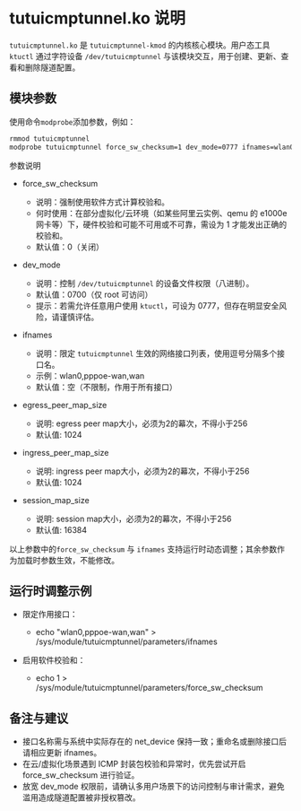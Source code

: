 # tutuicmptunnel.ko 说明

`tutuicmptunnel.ko` 是 `tutuicmptunnel-kmod` 的内核核心模块。用户态工具 `ktuctl` 通过字符设备 `/dev/tutuicmptunnel` 与该模块交互，用于创建、更新、查看和删除隧道配置。

## 模块参数

使用命令`modprobe`添加参数，例如：

```sh
rmmod tutuicmptunnel
modprobe tutuicmptunnel force_sw_checksum=1 dev_mode=0777 ifnames=wlan0,pppoe-wan,wan,enp4s0
```

参数说明

- force_sw_checksum
  - 说明：强制使用软件方式计算校验和。
  - 何时使用：在部分虚拟化/云环境（如某些阿里云实例、qemu 的 e1000e 网卡等）下，硬件校验和可能不可用或不可靠，需设为 1 才能发出正确的校验和。
  - 默认值：0（关闭）

- dev_mode
  - 说明：控制 `/dev/tutuicmptunnel` 的设备文件权限（八进制）。
  - 默认值：0700（仅 root 可访问）
  - 提示：若需允许任意用户使用 `ktuctl`，可设为 0777，但存在明显安全风险，请谨慎评估。

- ifnames
  - 说明：限定 `tutuicmptunnel` 生效的网络接口列表，使用逗号分隔多个接口名。
  - 示例：wlan0,pppoe-wan,wan
  - 默认值：空（不限制，作用于所有接口）

- egress_peer_map_size
  - 说明: egress peer map大小，必须为2的幕次，不得小于256
  - 默认值: 1024

- ingress_peer_map_size
  - 说明: ingress peer map大小，必须为2的幕次，不得小于256
  - 默认值: 1024

- session_map_size
  - 说明: session map大小，必须为2的幕次，不得小于256
  - 默认值: 16384

以上参数中的`force_sw_checksum` 与 `ifnames` 支持运行时动态调整；其余参数作为加载时参数生效，不能修改。

## 运行时调整示例

- 限定作用接口：
  - echo "wlan0,pppoe-wan,wan" > /sys/module/tutuicmptunnel/parameters/ifnames

- 启用软件校验和：
  - echo 1 > /sys/module/tutuicmptunnel/parameters/force_sw_checksum

## 备注与建议

- 接口名称需与系统中实际存在的 net_device 保持一致；重命名或删除接口后请相应更新 ifnames。
- 在云/虚拟化场景遇到 ICMP 封装包校验和异常时，优先尝试开启 force_sw_checksum 进行验证。
- 放宽 dev_mode 权限前，请确认多用户场景下的访问控制与审计需求，避免滥用造成隧道配置被非授权篡改。
